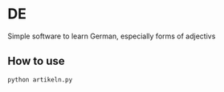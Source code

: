 # DE
Simple software to learn German, especially forms of adjectivs
## How to use
```bash
python artikeln.py
```

